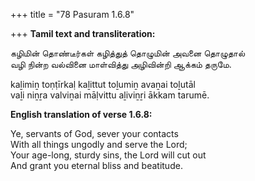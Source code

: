 +++
title = "78 Pasuram 1.6.8"

+++
**Tamil text and transliteration:**

கழிமின் தொண்டீர்கள் கழித்துத் தொழுமின் அவனை தொழுதால்  
வழி நின்ற வல்வினை மாள்வித்து அழிவின்றி ஆக்கம் தருமே.

kaḻimiṉ toṇṭīrkaḷ kaḻittut toḻumiṉ avaṉai toḻutāl  
vaḻi niṉṟa valviṉai māḷvittu aḻiviṉṟi ākkam tarumē.

**English translation of verse 1.6.8:**

Ye, servants of God, sever your contacts  
With all things ungodly and serve the Lord;  
Your age-long, sturdy sins, the Lord will cut out  
And grant you eternal bliss and beatitude.


